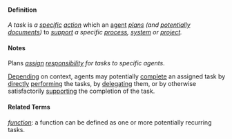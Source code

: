 #### Definition

*A task* is *a [specific](https://github.com/gcassel/Modular-Organization-Terminology/blob/master/terms/specific.md) [action](https://github.com/gcassel/Modular-Organization-Terminology/blob/master/terms/act.md)* which an [agent](https://github.com/gcassel/Modular-Organization-Terminology/blob/master/terms/agent.md) *[plans](https://github.com/gcassel/Modular-Organization-Terminology/blob/master/terms/plan.md) (and [potentially](https://github.com/gcassel/Modular-Organization-Terminology/blob/master/terms/potential.md) [documents](https://github.com/gcassel/Modular-Organization-Terminology/blob/master/terms/document.md))* to *[support](https://github.com/gcassel/Modular-Organization-Terminology/blob/master/terms/support.md) a specific [process](https://github.com/gcassel/Modular-Organization-Terminology/blob/master/terms/process.md), [system](https://github.com/gcassel/Modular-Organization-Terminology/blob/master/terms/system.md) or [project](https://github.com/gcassel/Modular-Organization-Terminology/blob/master/terms/project.md).*

#### Notes
 
 Plans *[assign](https://github.com/gcassel/Modular-Organization-Terminology/blob/master/terms/assign.md) [responsibility](https://github.com/gcassel/Modular-Organization-Terminology/blob/master/terms/responsibility.md) for tasks to specific agents*.

[Depending](https://github.com/gcassel/Modular-Organization-Terminology/blob/master/terms/require.md) on context, agents may potentially [complete](https://github.com/gcassel/Modular-Organization-Terminology/blob/master/terms/complete.md) an assigned task by [directly](https://github.com/gcassel/Modular-Organization-Terminology/blob/master/terms/direct.md) [performing](https://github.com/gcassel/Modular-Organization-Terminology/blob/master/terms/perform.md) the tasks, by [delegating](https://github.com/gcassel/Modular-Organization-Terminology/blob/master/terms/delegate.md) them, or by otherwise satisfactorily [supporting](https://github.com/gcassel/Modular-Organization-Terminology/blob/master/terms/support.md) the completion of the task.

#### Related Terms

*[function](https://github.com/gcassel/Modular-Organization-Terminology/blob/master/terms/function.md)*: a function can be defined as one or more potentially recurring tasks.


